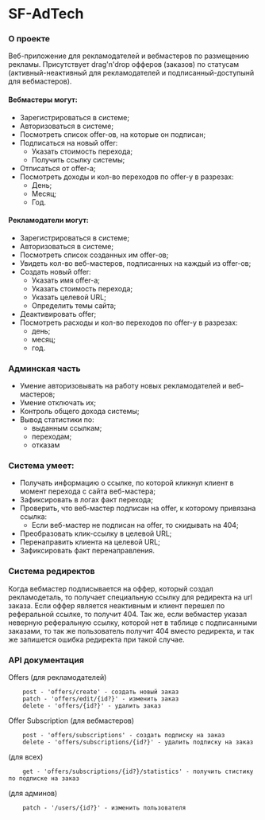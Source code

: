 # SF-AdTech

### О проекте
Веб-приложение для рекламодателей и вебмастеров по размещению рекламы.
Присутствует drag'n'drop офферов (заказов) по статусам (активный-неактивный для рекламодателей и подписанный-доступынй для вебмастеров).

#### Вебмастеры могут:
- Зарегистрироваться в системе;
- Авторизоваться в системе;
- Посмотреть список offer-ов, на которые он подписан;
- Подписаться на новый offer:
    - Указать стоимость перехода;
    - Получить ссылку системы;
- Отписаться от offer-а;
- Посмотреть доходы и кол-во переходов по offer-у в разрезах:
    - День;
    - Месяц;
    - Год.

#### Рекламодатели могут:
- Зарегистрироваться в системе;
- Авторизоваться в системе;
- Посмотреть список созданных им offer-ов;
- Увидеть кол-во веб-мастеров, подписанных на каждый из offer-ов;
- Создать новый offer:
    - Указать имя offer-а;
    - Указать стоимость перехода;
    - Указать целевой URL;
    - Определить темы сайта;
- Деактивировать offer;
- Посмотреть расходы и кол-во переходов по offer-у в разрезах:
    - день;
    - месяц;
    - год.

### Админская часть
- Умение авторизовывать на работу новых рекламодателей и веб-мастеров;
- Умение отключать их;
- Контроль общего дохода системы;
- Вывод статистики по:
    - выданным ссылкам;
    - переходам;
    - отказам

### Система умеет:
- Получать информацию о ссылке, по которой кликнул клиент в момент перехода с сайта веб-мастера;
- Зафиксировать в логах факт перехода;
- Проверить, что веб-мастер подписан на offer, к которому привязана ссылка:
    - Если веб-мастер не подписан на offer, то скидывать на 404;
- Преобразовать клик-ссылку в целевой URL;
- Перенаправить клиента на целевой URL;
- Зафиксировать факт перенаправления.

### Система редиректов

Когда вебмастер подписывается на оффер, который создал рекламодеталь, то получает
специальную ссылку для редиректа на url заказа. Если оффер является неактивным и клиент перешел по реферальной ссылке, то получит 404. Так же, если вебмастер указал неверную реферальную ссылку, которой нет в таблице с подписанными заказами, то так же пользователь получит 404 вместо редиректа, и так же запишется ошибка редиректа при такой случае.


### API документация

Offers
(для рекламодателей)
```
    post - 'offers/create' - создать новый заказ
    patch - 'offers/edit/{id?}' - изменить заказ
    delete - 'offers/{id?}' - удалить заказ
```

Offer Subscription
(для вебмастеров)
```
    post - 'offers/subscriptions' - создать подписку на заказ
    delete - 'offers/subscriptions/{id?}' - удалить подписку на заказ
```

(для всех)
```
    get - 'offers/subscriptions/{id?}/statistics' - получить стистику по подписке на заказ
```

(для админов)
```
    patch - '/users/{id?}' - изменить пользователя
```

